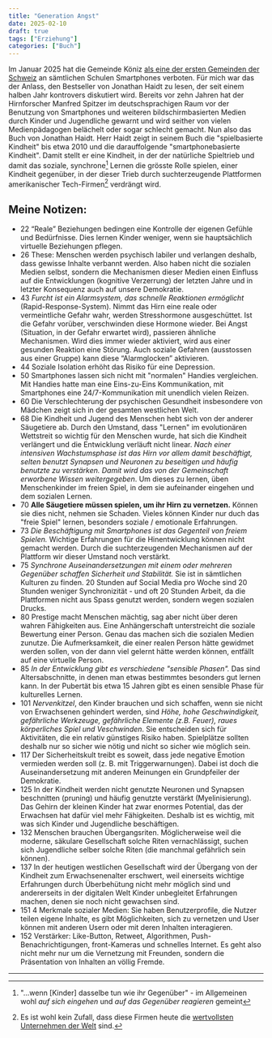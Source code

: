 ```yaml
---
title: "Generation Angst"
date: 2025-02-10
draft: true
tags: ["Erziehung"]
categories: ["Buch"]
---
```


Im Januar 2025 hat die Gemeinde Köniz [als eine der ersten Gemeinden der Schweiz](https://www.derbund.ch/koeniz-fuehrt-handyverbot-in-der-schule-flaechendeckend-ein-574522359970) an sämtlichen Schulen Smartphones verboten. Für mich war das der Anlass, den Bestseller von Jonathan Haidt zu lesen, der seit einem halben Jahr kontrovers diskutiert wird. Bereits vor zehn Jahren hat der Hirnforscher Manfred Spitzer im deutschsprachigen Raum vor der Benutzung von Smartphones und weiteren bildschirmbasierten Medien durch Kinder und Jugendliche gewarnt und wird seither von vielen Medienpädagogen belächelt oder sogar schlecht gemacht.
Nun also das Buch von Jonathan Haidt. Herr Haidt zeigt in seinem Buch die "spielbasierte Kindheit" bis etwa 2010 und die darauffolgende "smartphonebasierte Kindheit". Damit stellt er eine Kindheit, in der der natürliche Spieltrieb und damit das soziale, synchrone[^1] Lernen die grösste Rolle spielen, einer Kindheit gegenüber, in der dieser Trieb durch suchterzeugende Plattformen amerikanischer Tech-Firmen[^2] verdrängt wird.

[^1]: "...wenn [Kinder] dasselbe tun wie ihr Gegenüber" - im Allgemeinen wohl *auf sich eingehen* und *auf das Gegenüber reagieren* gemeint
[^2]: Es ist wohl kein Zufall, dass diese Firmen heute die [wertvollsten Unternehmen der Welt](https://de.statista.com/statistik/daten/studie/12108/umfrage/top-unternehmen-der-welt-nach-marktwert/) sind.

## Meine Notizen:

* 22 “Reale” Beziehungen bedingen eine Kontrolle der eigenen Gefühle und Bedürfnisse. Dies lernen Kinder weniger, wenn sie hauptsächlich virtuelle Beziehungen pflegen.
* 26 These: Menschen werden psychisch labiler und verlangen deshalb, dass gewisse Inhalte verbannt werden. Also haben nicht die sozialen Medien selbst, sondern die Mechanismen dieser Medien einen Einfluss auf die Entwicklungen (kognitive Verzerrung) der letzten Jahre und in letzter Konsequenz auch auf unsere Demokratie.
* 43 *Furcht ist ein Alarmsystem, das schnelle Reaktionen ermöglicht* (Rapid-Response-System). Nimmt das Hirn eine reale oder vermeintliche Gefahr wahr, werden Stresshormone ausgeschüttet. Ist die Gefahr vorüber, verschwinden diese Hormone wieder. Bei Angst (Situation, in der Gefahr erwartet wird), passieren ähnliche Mechanismen. Wird dies immer wieder aktiviert, wird aus einer gesunden Reaktion eine Störung. Auch soziale Gefahren (ausstossen aus einer Gruppe) kann diese “Alarmglocken” aktivieren.
* 44 Soziale Isolation erhöht das Risiko für eine Depression.
* 50 Smartphones lassen sich nicht mit "normalen" Handies vergleichen. Mit Handies hatte man eine Eins-zu-Eins Kommunikation, mit Smartphones eine 24/7-Kommunikation mit unendlich vielen Reizen.
* 60 Die Verschlechterung der psychischen Gesundheit insbesondere von Mädchen zeigt sich in der gesamten westlichen Welt.
* 68 Die Kindheit und Jugend des Menschen hebt sich von der anderer Säugetiere ab. Durch den Umstand, dass "Lernen" im evolutionären Wettstreit so wichtig für den Menschen wurde, hat sich die Kindheit verlängert und die Entwicklung verläuft nicht linear. *Nach einer intensiven Wachstumsphase ist das Hirn vor allem damit beschäftigt, selten benutzt Synapsen und Neuronen zu beseitigen und häufig benutzte zu verstärken. Damit wird das von der Gemeinschaft erworbene Wissen weitergegeben*. Um dieses zu lernen, üben Menschenkinder im freien Spiel, in dem sie aufeinander eingehen und dem sozialen Lernen.
* 70 **Alle Säugetiere müssen spielen, um ihr Hirn zu vernetzen.** Können sie dies nicht, nehmen sie Schaden. Vieles können Kinder nur duch das "freie Spiel" lernen, besonders soziale / emotionale Erfahrungen.
* 73 *Die Beschäftigung mit Smartphones ist das Gegenteil von freiem Spielen.* Wichtige Erfahrungen für die Hinentwicklung können nicht gemacht werden. Durch die suchterzeugenden Mechanismen auf der Plattform wir dieser Umstand noch verstärkt.
* 75 *Synchrone Auseinandersetzungen mit einem oder mehreren Gegenüber schaffen Sicherheit und Stabilität.* Sie ist in sämtlichen Kulturen zu finden. 20 Stunden auf Social Media pro Woche sind 20 Stunden weniger Synchronizität - und oft 20 Stunden Arbeit, da die Plattformen nicht aus Spass genutzt werden, sondern wegen sozialen Drucks.
* 80 Prestige macht Menschen mächtig, sag aber nicht über deren wahren Fähigkeiten aus. Eine Anhängerschaft unterstreicht die soziale Bewertung einer Person. Genau das machen sich die sozialen Medien zunutze. Die Aufmerksamkeit, die einer realen Person hätte gewidmet werden sollen, von der dann viel gelernt hätte werden können, entfällt auf eine virtuelle Person.
* 85 *In der Entwicklung gibt es verschiedene "sensible Phasen".* Das sind Altersabschnitte, in denen man etwas bestimmtes besonders gut lernen kann. In der Pubertät bis etwa 15 Jahren gibt es einen sensible Phase für kulturelles Lernen.
* 101 *Nervenkitzel*, den Kinder brauchen und sich schaffen, wenn sie nicht von Erwachsenen gehindert werden, sind
*Höhe, hohe Geschwindigkeit, gefährliche Werkzeuge, gefährliche Elemente (z.B. Feuer), raues körperliches Spiel
und Veschwinden*. Sie entscheiden sich für Aktivitäten, die ein relativ günstiges Risiko haben. Spielplätze sollten deshalb nur so sicher wie nötig und nicht so sicher wie möglich sein.
* 117 Der Sicherheitskult treibt es soweit, dass jede negative Emotion vermieden werden soll (z. B. mit Triggerwarnungen).
Dabei ist doch die Auseinandersetzung mit anderen Meinungen ein Grundpfeiler der Demokratie.
* 125 In der Kindheit werden nicht genutzte Neuronen und Synapsen beschnitten (pruning) und häufig genutzte verstärkt (Myelinisierung). Das Gehirn der kleinen Kinder hat zwar enormes Potential, das der Erwachsen hat dafür viel mehr Fähigkeiten. Deshalb ist es wichtig, mit was sich Kinder und Jugendliche beschäftigen.
* 132 Menschen brauchen Übergangsriten. Möglicherweise weil die moderne, säkulare Gesellschaft solche Riten vernachlässigt, 
suchen sich Jugendliche selber solche Riten (die manchmal gefährlich sein können).
* 137 In der heutigen westlichen Gesellschaft wird der Übergang von der Kindheit zum Erwachsenenalter erschwert, weil einerseits wichtige Erfahrungen
durch Überbehütung nicht mehr möglich sind und andererseits in der digitalen Welt Kinder unbegleitet Erfahrungen machen, denen sie noch nicht gewachsen sind.
* 151 4 Merkmale sozialer Medien: Sie haben Benutzerprofile, die Nutzer teilen eigene Inhalte, es gibt Möglichkeiten, sich zu vernetzen und User können mit anderen Usern oder mit deren Inhalten interagieren.
* 152 Verstärker: Like-Button, Retweet, Algorithmen, Push-Benachrichtigungen, front-Kameras und schnelles Internet.
Es geht also nicht mehr nur um die Vernetzung mit Freunden, sondern die Präsentation von Inhalten an völlig Fremde.


- - -
